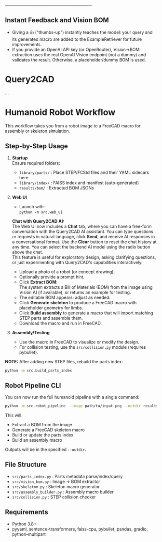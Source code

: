 ─────────────────────────────
## Instant Feedback and Vision BOM

- Giving a 👍 ("thumbs-up") instantly teaches the model: your query and its generated macro are added to the ExampleRetriever for future improvements.
- If you provide an OpenAI API key (or OpenRouter), Vision→BOM extraction uses the real OpenAI Vision endpoint (not a dummy) and validates the result. Otherwise, a placeholder/dummy BOM is used.

# Query2CAD

...

# Humanoid Robot Workflow

This workflow takes you from a robot image to a FreeCAD macro for assembly or skeleton simulation.

## Step-by-Step Usage

1. **Startup**  
   Ensure required folders:  
   - `library/parts/` : Place STEP/FCStd files and their YAML sidecars here  
   - `library/index/` : FAISS index and manifest (auto-generated)  
   - `results/bom/`   : Extracted BOM JSONs  

2. **Web UI**  
   - Launch with:  
     `python -m src.web_ui`

   **Chat with Query2CAD AI:**  
   The Web UI now includes a **Chat** tab, where you can have a free-form conversation with the Query2CAD AI assistant. You can type questions or requests in natural language, click **Send**, and receive AI responses in a conversational format. Use the **Clear** button to reset the chat history at any time. You can select the backend AI model using the radio button above the chat.  
   This feature is useful for exploratory design, asking clarifying questions, or just experimenting with Query2CAD's capabilities interactively.

   - Upload a photo of a robot (or concept drawing).
   - Optionally provide a prompt hint.
   - Click **Extract BOM**:  
     The system extracts a Bill of Materials (BOM) from the image using Vision AI (if available), or returns an example for testing.
   - The editable BOM appears: adjust as needed.
   - Click **Generate skeleton** to produce a FreeCAD macro with placeholder geometry for limbs.
   - Click **Build assembly** to generate a macro that will import matching STEP parts and assemble them.
   - Download the macro and run in FreeCAD.

3. **Assembly/Testing**  
   - Use the macro in FreeCAD to visualize or modify the design.
   - For collision testing, use the `src/collision.py` module (requires pybullet).

**NOTE:** After adding new STEP files, rebuild the parts index:
```bash
python -m src.build_parts_index
```

## Robot Pipeline CLI

You can now run the full humanoid pipeline with a single command:

```bash
python -m src.robot_pipeline --image path/to/input.png --outdir results/run1
```

This will:
- Extract a BOM from the image
- Generate a FreeCAD skeleton macro
- Build or update the parts index
- Build an assembly macro

Outputs will be in the specified `--outdir`.

## File Structure

- `src/parts_index.py` : Parts metadata parse/index/query
- `src/vision_bom.py`  : Image → BOM extractor
- `src/skeleton.py`    : Skeleton macro generator
- `src/assembly_builder.py` : Assembly macro builder
- `src/collision.py`   : STEP collision checker

## Requirements

- Python 3.8+
- pyyaml, sentence-transformers, faiss-cpu, pybullet, pandas, gradio, python-multipart